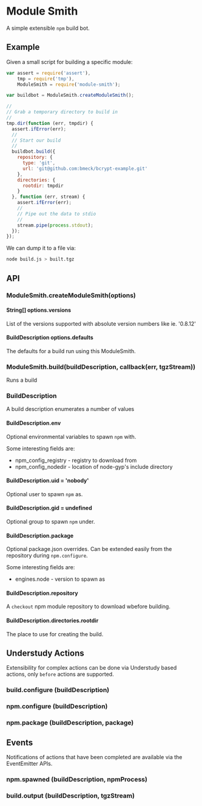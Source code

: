 # Module Smith

A simple extensible `npm` build bot.

## Example

Given a small script for building a specific module:

``` js
var assert = require('assert'),
    tmp = require('tmp'),
    ModuleSmith = require('module-smith');

var buildbot = ModuleSmith.createModuleSmith();

//
// Grab a temporary directory to build in
//
tmp.dir(function (err, tmpdir) {
  assert.ifError(err);
  //
  // Start our build
  //
  buildbot.build({
    repository: {
      type: 'git',
      url: 'git@github.com:bmeck/bcrypt-example.git'
    },
    directories: {
      rootdir: tmpdir
    }
  }, function (err, stream) {
    assert.ifError(err);
    //
    // Pipe out the data to stdio
    //
    stream.pipe(process.stdout);
  });
});
```

We can dump it to a file via:

```bash
node build.js > built.tgz
```

## API

### ModuleSmith.createModuleSmith(options)

#### String[] options.versions

List of the versions supported with absolute version numbers like ie. '0.8.12'

#### BuildDescription options.defaults

The defaults for a build run using this ModuleSmith.

### ModuleSmith.build(buildDescription, callback(err, tgzStream))

Runs a build

### BuildDescription

A build description enumerates a number of values

#### BuildDescription.env

Optional environmental variables to spawn `npm` with.

Some interesting fields are:

* npm_config_registry - registry to download from
* npm_config_nodedir - location of node-gyp's include directory

#### BuildDescription.uid = 'nobody'

Optional user to spawn `npm` as.

#### BuildDescription.gid = undefined

Optional group to spawn `npm` under.

#### BuildDescription.package

Optional package.json overrides.
Can be extended easily from the repository during `npm.configure`.

Some interesting fields are:

* engines.node - version to spawn as


#### BuildDescription.repository

A `checkout` npm module repository to download wbefore building.

#### BuildDescription.directories.rootdir

The place to use for creating the build.

## Understudy Actions

Extensibility for complex actions can be done via Understudy based actions, only `before` actions are supported.

### build.configure (buildDescription)

### npm.configure (buildDescription)

### npm.package (buildDescription, package)

## Events

Notifications of actions that have been completed are available via the EventEmitter APIs.

### npm.spawned (buildDescription, npmProcess)

### build.output (buildDescription, tgzStream)
